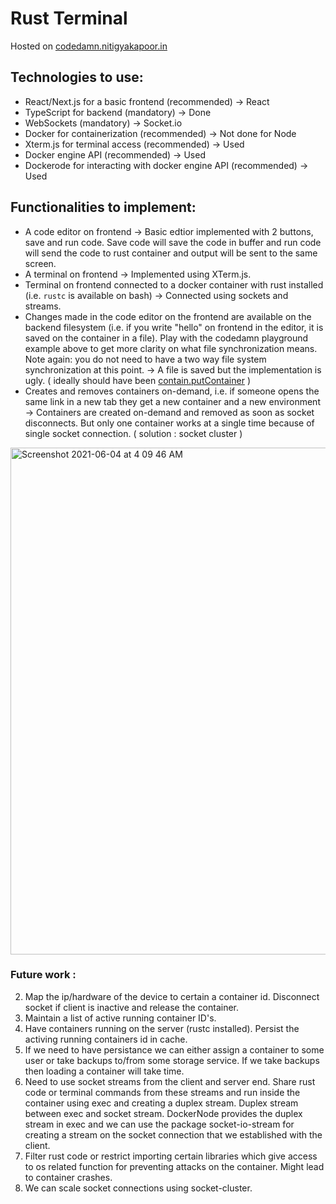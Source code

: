 # Rust Terminal

Hosted on [codedamn.nitigyakapoor.in](https://codedamn.nitigyakapoor.in)

## Technologies to use:

* React/Next.js for a basic frontend (recommended) -> React
* TypeScript for backend (mandatory) -> Done
* WebSockets (mandatory) -> Socket.io
* Docker for containerization (recommended) -> Not done for Node
* Xterm.js for terminal access (recommended) -> Used
* Docker engine API (recommended) -> Used
* Dockerode for interacting with docker engine API (recommended) -> Used

## Functionalities to implement:

* A code editor on frontend -> Basic edtior implemented with 2 buttons, save and run code. Save code will save the code in buffer and run code will send the code to rust container and output will be sent to the same screen. 
* A terminal on frontend -> Implemented using XTerm.js. 
* Terminal on frontend connected to a docker container with rust installed (i.e. `rustc` is available on bash) -> Connected using sockets and streams. 
* Changes made in the code editor on the frontend are available on the backend filesystem (i.e. if you write "hello" on frontend in the editor, it is saved on the container in a file). Play with the codedamn playground example above to get more clarity on what file synchronization means. Note again: you do not need to have a two way file system synchronization at this point. -> A file is saved but the implementation is ugly. ( ideally should have been [contain.putContainer](https://docs.docker.com/engine/api/v1.37/#operation/PutContainerArchive) )
* Creates and removes containers on-demand, i.e. if someone opens the same link in a new tab they get a new container and a new environment -> Containers are created on-demand and removed as soon as socket disconnects. But only one container works at a single time because of single socket connection. ( solution : socket cluster )


<img width="811" alt="Screenshot 2021-06-04 at 4 09 46 AM" src="https://user-images.githubusercontent.com/40539705/120721062-bc91df80-c4ea-11eb-935d-988eda183859.png">


### Future work : 
2. Map the ip/hardware of the device to certain a container id. Disconnect socket if client is inactive and release the container. 
3. Maintain a list of active running container ID's.
4. Have containers running on the server (rustc installed). Persist the activing running containers id in cache. 
5. If we need to have persistance we can either assign a container to some user or take backups to/from some storage service. If we take backups then loading a container will take time. 
6. Need to use socket streams from the client and server end. Share rust code or terminal commands from these streams and run inside the container using exec and creating a duplex stream. Duplex stream between exec and socket stream. DockerNode provides the duplex stream in exec and we can use the package socket-io-stream for creating a stream on the socket connection that we established with the client.
7. Filter rust code or restrict importing certain libraries which give access to os related function for preventing attacks on the container. Might lead to container crashes.
8. We can scale socket connections using socket-cluster. 
